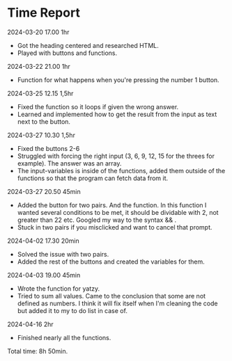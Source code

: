 # Time Report

2024-03-20 17.00   1hr
   - Got the heading centered and researched HTML.
   - Played with buttons and functions.
     
2024-03-22 21.00 1hr
   - Function for what happens when you're pressing the number 1 button.

2024-03-25 12.15 1,5hr
   - Fixed the function so it loops if given the wrong answer.
   - Learned and implemented how to get the result from the input as text next to the button.

2024-03-27   10.30 1,5hr
- Fixed the buttons 2-6
- Struggled with forcing the right input (3, 6, 9, 12, 15 for the threes for example). The answer was an array.
- The input-variables is inside of the functions, added them outside of the functions so that the program can fetch data from it.

2024-03-27   20.50   45min
- Added the button for two pairs. And the function. In this function I wanted several conditions to be met, it should be dividable with 2, not greater than 22 etc. Googled my way to the syntax && .
- Stuck in two pairs if you misclicked and want to cancel that prompt.

2024-04-02 17.30   20min
- Solved the issue with two pairs.
- Added the rest of the buttons and created the variables for them.

2024-04-03 19.00   45min
- Wrote the function for yatzy.
- Tried to sum all values. Came to the conclusion that some are not defined as numbers. I think it will fix itself when I'm cleaning the code but added it to my to do list in case of.

2024-04-16 2hr
- Finished nearly all the functions.
  
Total time: 8h 50min.
